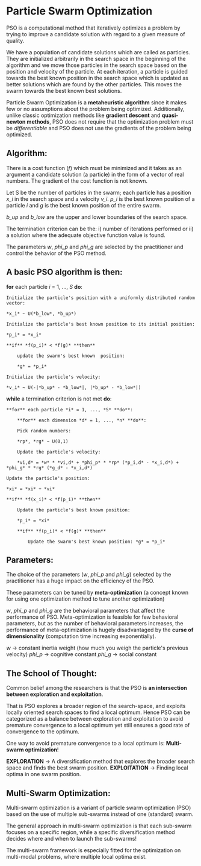 # Particle Swarm Optimization

PSO is a computational method that iteratively optimizes a problem by trying to improve a candidate solution
with regard to a given measure of quality.

We have a population of candidate solutions which are called as particles. They are initialized arbitrarily
in the search space in the beginning of the algorithm and we move those particles in the search space based on the position and velocity of the particle.
At each iteration, a particle is guided towards the best known position in the search space which is updated as
better solutions which are found by the other particles. This moves the swarm towards the best known best solutions.

Particle Swarm Optimization is a **metaheuristic algorithm** since it makes few or no assumptions about the problem
being optimized.
Additionally, unlike classic optimization methods like **gradient descent** and **quasi-newton methods**, PSO does not require that the optimization problem must be *differentiable* and PSO does not use the gradients of the problem being optimized.


## Algorithm:

There is a cost function (*f*) which must be minimized and it takes as an argument a candidate solution (a particle) in the form of a vector of real numbers. The gradient of the cost function is not known.

Let S be the number of particles in the swarm; each particle has a position *x_i* in the search space and a velocity *v_i*. *p_i* is the best known position of a particle *i* and *g* is the best known position of the entire swarm.

*b_up* and *b_low* are the upper and lower boundaries of the search space.

The termination criterion can be the:
i) number of iterations performed or
ii) a solution where the adequate objective function value is found.

The parameters *w*, *phi_p* and *phi_g* are selected by the practitioner and control the behavior of the PSO method.


## A basic PSO algorithm is then:

**for** each particle *i* = 1, ..., *S* **do**:

    Initialize the particle's position with a uniformly distributed random vector:

    *x_i* ~ U(*b_low*, *b_up*)

    Initialize the particle's best known position to its initial position:

    *p_i* = *x_i*

    **if** *f(p_i)* < *f(g)* **then**

        update the swarm's best known  position:

        *g* = *p_i*

    Initialize the particle's velocity:

    *v_i* ~ U(-|*b_up* - *b_low*|, |*b_up* - *b_low*|)

**while** a termination criterion is not met **do**:

    **for** each particle *i* = 1, ..., *S* **do**:

        **for** each dimension *d* = 1, ..., *n* **do**:

        Pick random numbers:

        *rp*, *rg* ~ U(0,1)

        Update the particle's velocity:

        *vi,d* = *w* * *vi,d* + *phi_p* * *rp* (*p_i,d* - *x_i,d*) + *phi_g* * *rg* (*g_d* - *x_i,d*)

    Update the particle's position:

    *xi* = *xi* + *vi*

    **if** *f(x_i)* < *f(p_i)* **then**

        Update the particle's best known position:

        *p_i* = *xi*

        **if** *f(p_i)* < *f(g)* **then**

            Update the swarm's best known position: *g* = *p_i*


## Parameters:

The choice of the parameters (*w*, *phi_p* and *phi_g*) selected by the practitioner has a huge impact on the efficiency of the PSO.

These parameters can be tuned by **meta-optimization** (a concept known for using one optimization method to tune another optimization)

*w*, *phi_p* and *phi_g* are the behavioral parameters that affect the performance of PSO. Meta-optimization is feasible for few behavioral parameters, but as the number of behavioral parameters  increases, the performance of meta-optimization is hugely disadvantaged by the **curse of dimensionality** (computation time increasing exponentially).

*w* -> constant inertia weight (how much you weigh the particle's previous velocity)
*phi_p* -> cognitive constant
*phi_g* -> social constant


## The School of Thought:

Common belief among the researchers is that the PSO is **an intersection between exploration and exploitation**.

That is PSO explores a broader region of the search-space, and exploits locally oriented search spaces to find a local optimum. Hence PSO can be categorized as a balance between exploration and exploitation to avoid premature convergence to a local optimum yet still ensures a good rate of convergence to the optimum.

One way to avoid premature convergence to a local optimum is:
**Multi-swarm optimization**!

**EXPLORATION** -> A diversification method that explores the broader search space and finds the best swarm position.
**EXPLOITATION** -> Finding local optima in one swarm position.


## Multi-Swarm Optimization:

Multi-swarm optimization is a variant of particle swarm optimization (PSO) based on the use of multiple sub-swarms instead of one (standard) swarm.

The general approach in multi-swarm optimization is that each sub-swarm focuses on a specific region,
while a specific diversification method decides where and when to launch the sub-swarms!

The multi-swarm framework is especially fitted for the optimization on multi-modal problems, where multiple local optima exist.

